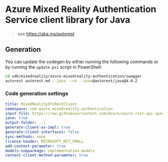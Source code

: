 # Azure Mixed Reality Authentication Service client library for Java

> see https://aka.ms/autorest

## Generation

You can update the codegen by either running the following commands or by running the `update.ps1` script in PowerShell:

```bash
cd sdk/mixedreality/azure-mixedreality-authentication/swagger
autorest autorest.md --java --v4 --use=@autorest/java@4.0.2
```

### Code generation settings

``` yaml
title: MixedRealityStsRestClient
namespace: com.azure.mixedreality.authentication
input-file: https://raw.githubusercontent.com/Azure/azure-rest-api-specs/aa19725fe79aea2a9dc580f3c66f77f89cc34563/specification/mixedreality/data-plane/Microsoft.MixedReality/preview/2019-02-28-preview/mr-sts.json
java: true
output-folder: ..\
generate-client-as-impl: true
generate-client-interfaces: false
sync-methods: none
license-header: MICROSOFT_MIT_SMALL
add-context-parameter: true
models-subpackage: implementation.models
context-client-method-parameter: true
```
